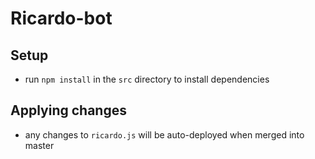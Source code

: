 # Ricardo-bot

## Setup

- run `npm install` in the `src` directory to install dependencies

## Applying changes 
- any changes to `ricardo.js` will be auto-deployed when merged into master  